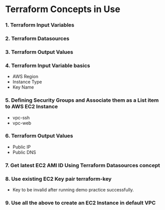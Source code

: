 # Terraform Concepts in Use

### 1. Terraform Input Variables
### 2. Terraform Datasources
### 3. Terraform Output Values

### 4. Terraform Input Variable basics
-    AWS Region
-    Instance Type
-    Key Name
### 5. Defining Security Groups and Associate them as a List item to AWS EC2 Instance
-    vpc-ssh
-    vpc-web
### 6. Terraform Output Values
-    Public IP
-    Public DNS
### 7. Get latest EC2 AMI ID Using Terraform Datasources concept
### 8. Use existing EC2 Key pair terraform-key
- Key to be invalid after running demo practice successfully.

### 9. Use all the above to create an EC2 Instance in default VPC
